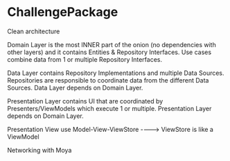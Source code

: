 # ChallengePackage

Clean architecture

Domain Layer
is the most INNER part of the onion (no dependencies with other layers) and it contains Entities & Repository Interfaces. Use cases combine data from 1 or multiple Repository Interfaces.

Data Layer
contains Repository Implementations and multiple Data Sources. Repositories are responsible to coordinate data from the different Data Sources. Data Layer depends on Domain Layer.

Presentation
Layer contains UI that are coordinated by Presenters/ViewModels which execute 1 or multiple. Presentation Layer depends on Domain Layer.

Presentation View use Model-View-ViewStore ----> ViewStore is like a ViewModel

Networking with Moya
